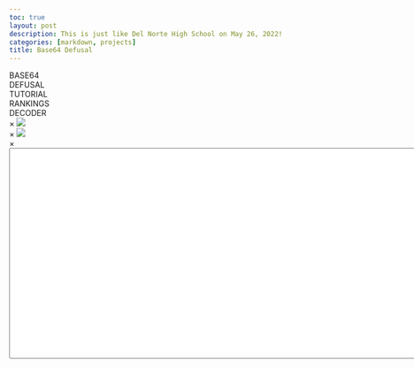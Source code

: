 ```yaml
---
toc: true
layout: post
description: This is just like Del Norte High School on May 26, 2022!
categories: [markdown, projects]
title: Base64 Defusal
---
```

<head>
    <link rel="preconnect" href="https://fonts.googleapis.com">
    <link rel="preconnect" href="https://fonts.gstatic.com" crossorigin>
    <link href="https://fonts.googleapis.com/css2?family=Orbitron:wght@700&display=swap" rel="stylesheet">
    <link href="{{site.baseurl}}/assets/Base64_Defusal/styles.css" rel="stylesheet" type="text/css"/>
</head>

<div id="bomb" class="container" style="display: none">
    <div class="container2">
        <div class="timerContainer">
            <div class="timer" id="timer">12:00</div>
        </div>
        <div class="codeContainer">
            <div class="defusal">
                <div class="screen">
                    DECODE THE FOLLOWING:
                    <br><br>
                    <span id="encodedBox"></span>
                </div>
                <div class="codeInput" id="codeInput">____</div>
            </div>
            <div class="keypad">
                <div class="row">
                    <div class="data" onclick="keypad('1')">1</div>
                    <div class="data" onclick="keypad('2')">2</div>
                    <div class="data" onclick="keypad('3')">3</div>
                </div>
                <div class="row">
                    <div class="data" onclick="keypad('4')">4</div>
                    <div class="data" onclick="keypad('5')">5</div>
                    <div class="data" onclick="keypad('6')">6</div>
                </div>
                <div class="row">
                    <div class="data" onclick="keypad('7')">7</div>
                    <div class="data" onclick="keypad('8')">8</div>
                    <div class="data" onclick="keypad('9')">9</div>
                </div>
                <div class="row">
                    <div class="data" onclick="keypad('back')">⌫</div>
                    <div class="data" onclick="keypad('0')">0</div>
                    <div class="data" onclick="keypad('enter')">↩</div>
                </div>
            </div>
        </div>
    </div>
    <div class="container3">
        <div class="options1" onclick="modalOpen('base64')">BASE64</div>
        <div class="options2" onclick="modalOpen('ascii')">ASCII</div>
        <div class="options3" onclick="modalOpen('notepad')">NOTEPAD</div>
    </div>
</div>

<div class="container" id="startScreen">
    <div class="container2">
        <div class="timerContainer">
            <div class="startText">
                BASE64
                <br>
                DEFUSAL
            </div>
        </div>
        <div class="codeContainer">
        </div>
    </div>
    <div class="container3">
        <div class="options1" onclick="modalOpen('tutorial')">TUTORIAL</div>
        <div class="options2" onclick="modalOpen('leaderboards')">RANKINGS</div>
        <div class="options3" onclick="window.open('https://www.base64decode.org/')">DECODER</div>
    </div>
</div>

<div id="base64" class="modal">
    <span onclick="modalClose('base64')" class="close">&times;</span>
    <img class="modal-content" src="{{site.baseurl}}/images/Base64_Defusal/base64_table.png">
</div>

<div id="ascii" class="modal">
    <span onclick="modalClose('ascii')" class="close">&times;</span>
    <img class="modal-content" src="{{site.baseurl}}/images/Base64_Defusal/ascii_table.png">
</div>

<div id="notepad" class="modal">
    <span onclick="modalClose('notepad')" class="close">&times;</span>
    <div class="modal-content"><textarea cols="100" rows="25"></textarea></div>
</div>


<script type="text/javascript" src="{{site.baseurl}}/assets/Base64_Defusal/script.js"></script>